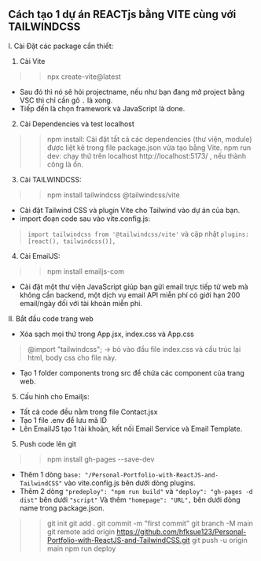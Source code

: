 ## Cách tạo 1 dự án REACTjs bằng VITE cùng với TAILWINDCSS
I. Cài Đặt các package cần thiết:

1. Cài Vite

>> npx create-vite@latest
- Sau đó thì nó sẽ hỏi projectname, nếu như bạn đang mở project bằng VSC thì chỉ cần gõ `.` là xong.
- Tiếp đến là chọn framework và JavaScript là done.

2. Cài Dependencies và test localhost

>> npm install: Cài đặt tất cả các dependencies (thư viện, module) được liệt kê trong file package.json vừa tạo bằng Vite.
>> npm run dev: chạy thử trên localhost http://localhost:5173/ , nếu thành công là ổn.

3. Cài TAILWINDCSS:

>> npm install tailwindcss @tailwindcss/vite
- Cài đặt Tailwind CSS và plugin Vite cho Tailwind vào dự án của bạn.
- import đoạn code sau vào vite.config.js:
> `import tailwindcss from '@tailwindcss/vite'` và cập nhật `plugins: [react(), tailwindcss()],`

4. Cài EmailJS:

>> npm install emailjs-com
- Cài đặt một thư viện JavaScript giúp bạn gửi email trực tiếp từ web mà không cần backend, một dịch vụ email API miễn phí có giới hạn 200 email/ngày đối với tài khoản miễn phí.

II. Bắt đầu code trang web
- Xóa sạch mọi thứ trong App.jsx, index.css và App.css
> @import "tailwindcss"; -> bỏ vào đầu file index.css và cấu trúc lại html, body css cho file này.
- Tạo 1 folder components trong src để chứa các component của trang web.

5. Cấu hình cho Emailjs:
- Tất cả code đều nằm trong file Contact.jsx
- Tạo 1 file .env để lưu mã ID
- Lên EmailJS tạo 1 tài khoản, kết nối Email Service và Email Template.


5. Push code lên git
>> npm install gh-pages --save-dev
- Thêm 1 dòng `base: "/Personal-Portfolio-with-ReactJS-and-TailwindCSS"` vào vite.config.js bên dưới dòng plugins.
- Thêm 2 dòng `"predeploy": "npm run build"` và `"deploy": "gh-pages -d dist"` bên dưới `"script"` Và
thêm `"homepage": "URL",` bên dưới dòng name trong package.json.
>> git init
>> git add .
>> git commit -m "first commit"
>> git branch -M main
>> git remote add origin https://github.com/hfksue123/Personal-Portfolio-with-ReactJS-and-TailwindCSS.git
>> git push -u origin main
>> npm run deploy

